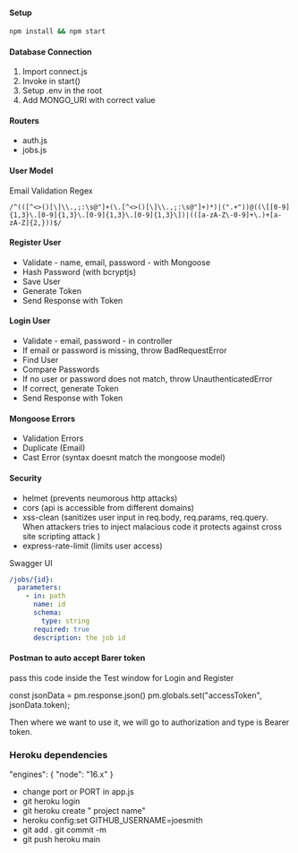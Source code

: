 #### Setup

```bash
npm install && npm start
```

#### Database Connection

1. Import connect.js
2. Invoke in start()
3. Setup .env in the root
4. Add MONGO_URI with correct value

#### Routers

- auth.js
- jobs.js

#### User Model

Email Validation Regex

```regex
/^(([^<>()[\]\\.,;:\s@"]+(\.[^<>()[\]\\.,;:\s@"]+)*)|(".+"))@((\[[0-9]{1,3}\.[0-9]{1,3}\.[0-9]{1,3}\.[0-9]{1,3}\])|(([a-zA-Z\-0-9]+\.)+[a-zA-Z]{2,}))$/
```

#### Register User

- Validate - name, email, password - with Mongoose
- Hash Password (with bcryptjs)
- Save User
- Generate Token
- Send Response with Token

#### Login User

- Validate - email, password - in controller
- If email or password is missing, throw BadRequestError
- Find User
- Compare Passwords
- If no user or password does not match, throw UnauthenticatedError
- If correct, generate Token
- Send Response with Token

#### Mongoose Errors

- Validation Errors
- Duplicate (Email)
- Cast Error (syntax doesnt match the mongoose model)

#### Security

- helmet (prevents neumorous http attacks)
- cors (api is accessible from different domains)
- xss-clean (sanitizes user input in req.body, req.params, req.query. When attackers tries to inject malacious code it protects against cross site scripting attack )
- express-rate-limit (limits user access)

Swagger UI

```yaml
/jobs/{id}:
  parameters:
    - in: path
      name: id
      schema:
        type: string
      required: true
      description: the job id
```

#### Postman to auto accept Barer token
pass this code inside the Test window for Login and Register

const jsonData = pm.response.json()
pm.globals.set("accessToken", jsonData.token);

Then where we want to use it, we will go to authorization and type is Bearer token.

### Heroku dependencies
 "engines": {
    "node": "16.x"
  }
-  change port or PORT in app.js
-  git heroku login
-  git heroku create " project name"
-  heroku config:set GITHUB_USERNAME=joesmith
-  git add . git commit -m
-  git push heroku main
  
